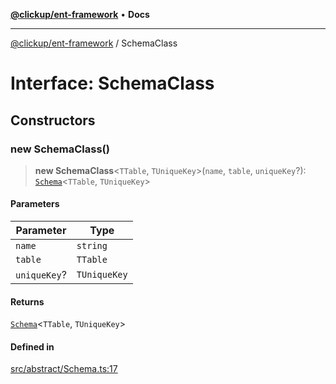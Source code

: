 [**@clickup/ent-framework**](../README.md) • **Docs**

***

[@clickup/ent-framework](../globals.md) / SchemaClass

# Interface: SchemaClass

## Constructors

### new SchemaClass()

> **new SchemaClass**\<`TTable`, `TUniqueKey`\>(`name`, `table`, `uniqueKey`?): [`Schema`](../classes/Schema.md)\<`TTable`, `TUniqueKey`\>

#### Parameters

| Parameter | Type |
| ------ | ------ |
| `name` | `string` |
| `table` | `TTable` |
| `uniqueKey`? | `TUniqueKey` |

#### Returns

[`Schema`](../classes/Schema.md)\<`TTable`, `TUniqueKey`\>

#### Defined in

[src/abstract/Schema.ts:17](https://github.com/clickup/ent-framework/blob/master/src/abstract/Schema.ts#L17)
